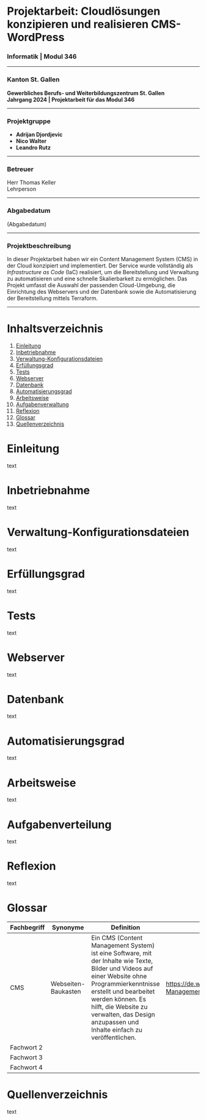 # **Projektarbeit: Cloudlösungen konzipieren und realisieren CMS-WordPress**


### Informatik | Modul 346

---

### Kanton St. Gallen  
**Gewerbliches Berufs- und Weiterbildungszentrum St. Gallen**  
**Jahrgang 2024 | Projektarbeit für das Modul 346**

---

### **Projektgruppe**  
- **Adrijan Djordjevic**
- **Nico Walter**
- **Leandro Rutz**

---

### **Betreuer**  
Herr Thomas Keller  
Lehrperson

---

### **Abgabedatum**  
(Abgabedatum)

---

### **Projektbeschreibung**  
In dieser Projektarbeit haben wir ein Content Management System (CMS) in der Cloud konzipiert und implementiert. Der Service wurde vollständig als *Infrastructure as Code* (IaC) realisiert, um die Bereitstellung und Verwaltung zu automatisieren und eine schnelle Skalierbarkeit zu ermöglichen. Das Projekt umfasst die Auswahl der passenden Cloud-Umgebung, die Einrichtung des Webservers und der Datenbank sowie die Automatisierung der Bereitstellung mittels Terraform.

---


# Inhaltsverzeichnis
1. [Einleitung](#einleitung)
2. [Inbetriebnahme](#inbetriebnahme)
3. [Verwaltung-Konfigurationsdateien](#verwaltung-konfigurationsdateien)
4. [Erfüllungsgrad](#erfüllungsgrad)
5. [Tests](#tests)
6. [Webserver](#webserver)
7. [Datenbank](#datenbank)
8. [Automatisierungsgrad](#automatisierungsgrad)
9. [Arbeitsweise](#arbeitsweise)
10. [Aufgabenverwaltung](#aufgabenverwaltung)
11. [Reflexion](#reflexion)
12. [Glossar](#glossar)
13. [Quellenverzeichnis](#Quellenverzeichnis)



# Einleitung
text

# Inbetriebnahme
text

# Verwaltung-Konfigurationsdateien
text

# Erfüllungsgrad
text

# Tests
text

# Webserver
text

# Datenbank
text

# Automatisierungsgrad
text

# Arbeitsweise
text

# Aufgabenverteilung
text

# Reflexion
text

# Glossar
| Fachbegriff  | Synonyme  | Definition | Quelle |
|--------------|-----------|------------|--------|
| CMS          | Webseiten-Baukasten | Ein CMS (Content Management System) ist eine Software, mit der Inhalte wie Texte, Bilder und Videos auf einer Website ohne Programmierkenntnisse erstellt und bearbeitet werden können. Es hilft, die Website zu verwalten, das Design anzupassen und Inhalte einfach zu veröffentlichen.            | https://de.wikipedia.org/wiki/Content-Management-System       |
| Fachwort 2   |           |            |        |
| Fachwort 3   |           |            |        |
| Fachwort 4   |           |            |        |


# Quellenverzeichnis
text

